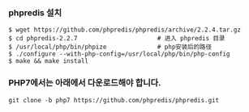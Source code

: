 
### phpredis 설치

```
$ wget https://github.com/phpredis/phpredis/archive/2.2.4.tar.gz
$ cd phpredis-2.2.7                      # 进入 phpredis 目录
$ /usr/local/php/bin/phpize              # php安装后的路径
$ ./configure --with-php-config=/usr/local/php/bin/php-config
$ make && make install
```

### PHP7에서는 아래에서 다운로드해야 합니다.
```
git clone -b php7 https://github.com/phpredis/phpredis.git
```
